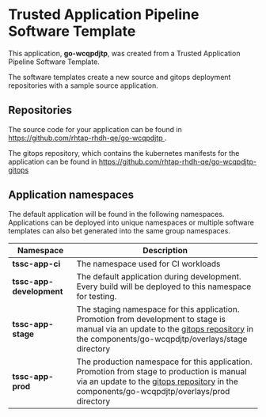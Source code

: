 # Trusted Application Pipeline Software Template

This application, **go-wcqpdjtp**, was created from a Trusted Application Pipeline Software Template.

The software templates create a new source and gitops deployment repositories with a sample source application. 

## Repositories

The source code for your application can be found in [https://github.com/rhtap-rhdh-qe/go-wcqpdjtp ](https://github.com/rhtap-rhdh-qe/go-wcqpdjtp ).
 
The gitops repository, which contains the kubernetes manifests for the application can be found in 
[https://github.com/rhtap-rhdh-qe/go-wcqpdjtp-gitops ](https://github.com/rhtap-rhdh-qe/go-wcqpdjtp-gitops ) 

## Application namespaces 

The default application will be found in the following namespaces. Applications can be deployed into unique namespaces or multiple software templates can also bet generated into the same group namespaces.  

|  Namespace   |  Description   |  
| -------- | -------- |
| **tssc-app-ci** | The namespace used for CI workloads |
| **tssc-app-development** | The default application during development. Every build will be deployed to this namespace for testing. |
| **tssc-app-stage** | The staging namespace for this application. Promotion from development to stage is manual via an update to the [gitops repository](https://github.com/rhtap-rhdh-qe/go-wcqpdjtp-gitops ) in the components/go-wcqpdjtp/overlays/stage directory |
| **tssc-app-prod** | The production namespace for this application. Promotion from stage to production is manual via an update to the [gitops repository](https://github.com/rhtap-rhdh-qe/go-wcqpdjtp-gitops ) in the components/go-wcqpdjtp/overlays/prod directory |